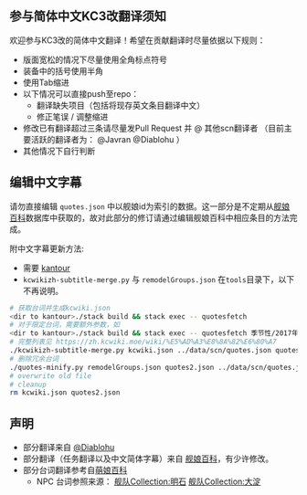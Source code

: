 ## 参与简体中文KC3改翻译须知

欢迎参与KC3改的简体中文翻译！希望在贡献翻译时尽量依据以下规则：

* 版面宽松的情况下尽量使用全角标点符号
* 装备中的括号使用半角
* 使用Tab缩进
* 以下情况可以直接push至repo：
    * 翻译缺失项目（包括将现存英文条目翻译中文）
    * 修正笔误 / 调整缩进
* 修改已有翻译超过三条请尽量发Pull Request 并 @ 其他scn翻译者 （目前主要活跃的翻译者为： @Javran @Diablohu ）
* 其他情况下自行判断

## 编辑中文字幕

请勿直接编辑 `quotes.json` 中以舰娘id为索引的数据。这一部分是不定期从[舰娘百科](http://zh.kcwiki.moe/wiki/%E8%88%B0%E5%A8%98%E7%99%BE%E7%A7%91)数据库中获取的，故对此部分的修订请通过编辑舰娘百科中相应条目的方法完成。

附中文字幕更新方法:

- 需要 [kantour](https://github.com/Javran/kantour)
- `kcwikizh-subtitle-merge.py` 与 `remodelGroups.json` 在`tools`目录下，以下不再说明。

```bash
# 获取台词并生成kcwiki.json
<dir to kantour>./stack build && stack exec -- quotesfetch
# 对于限定台词，需要额外参数，如
<dir to kantour>./stack build && stack exec -- quotesfetch 季节性/2017年女儿节
# 完整列表见 https://zh.kcwiki.moe/wiki/%E5%AD%A3%E8%8A%82%E6%80%A7
./kcwikizh-subtitle-merge.py kcwiki.json ../data/scn/quotes.json quotes2.json
# 删除冗余台词
./quotes-minify.py remodelGroups.json quotes2.json ../data/scn/quotes.json
# overwrite old file
# cleanup
rm kcwiki.json quotes2.json
```

## 声明

* 部分翻译来自 [@Diablohu](http://diablohu.com)
* 部分翻译（任务翻译以及中文简体字幕）来自 [舰娘百科](http://zh.kcwiki.moe)，有少许修改。
* 部分台词翻译参考自[萌娘百科](https://zh.moegirl.org)
    - NPC 台词参照来源： [舰队Collection:明石](https://zh.moegirl.org/%E8%88%B0%E9%98%9FCollection:%E6%98%8E%E7%9F%B3) [舰队Collection:大淀](https://zh.moegirl.org/%E8%88%B0%E9%98%9FCollection:%E5%A4%A7%E6%B7%80)
